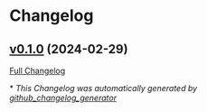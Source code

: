 # Changelog

## [v0.1.0](https://github.com/NASA-PDS/updart/tree/v0.1.0) (2024-02-29)

[Full Changelog](https://github.com/NASA-PDS/updart/compare/c5c69cbf9b198d2eb7b10d86c1c765fda90d7494...v0.1.0)



\* *This Changelog was automatically generated by [github_changelog_generator](https://github.com/github-changelog-generator/github-changelog-generator)*
